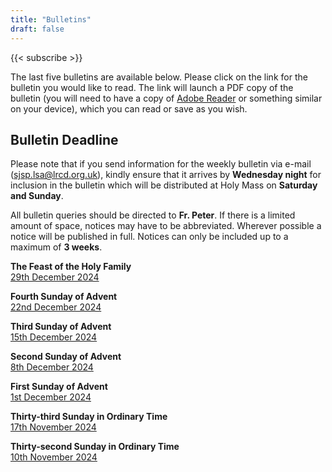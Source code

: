```yaml
---
title: "Bulletins"
draft: false
---
```


{{< subscribe >}}

The last five bulletins are available below. Please click on the link for the bulletin you would like to read. The link will launch a PDF copy of the bulletin (you will need to have a copy of [Adobe Reader](https://get.adobe.com/reader/) or something similar on your device), which you can read or save as you wish.

## Bulletin Deadline

Please note that if you send information for the weekly bulletin via e-mail ([sjsp.lsa@lrcd.org.uk](mailto:sjsp.lsa@lrcd.org.uk)), kindly ensure that it arrives by **Wednesday night** for inclusion in the bulletin which will be distributed at Holy Mass on **Saturday and Sunday**.

All bulletin queries should be directed to **Fr. Peter**. If there is a limited amount of space, notices may have to be abbreviated. Wherever possible a notice will be published in full. Notices can only be included up to a maximum of **3 weeks**.

**The Feast of the Holy Family**  
[29th December 2024](/bulletins/Bulletin291224.pdf)

**Fourth Sunday of Advent**  
[22nd December 2024](/bulletins/Bulletin221224.pdf)

**Third Sunday of Advent**  
[15th December 2024](/bulletins/Bulletin151224.pdf)

**Second Sunday of Advent**  
[8th December 2024](/bulletins/Bulletin081224.pdf)

**First Sunday of Advent**  
[1st December 2024](/bulletins/Bulletin011224.pdf)

**Thirty-third Sunday in Ordinary Time**  
[17th November 2024](/bulletins/Bulletin171124.pdf)

**Thirty-second Sunday in Ordinary Time**  
[10th November 2024](/bulletins/Bulletin101124.pdf)
